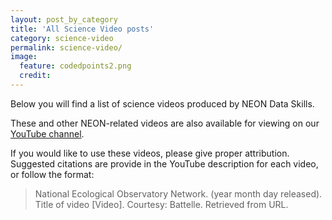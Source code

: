```yaml
---
layout: post_by_category
title: 'All Science Video posts'
category: science-video
permalink: science-video/
image:
  feature: codedpoints2.png
  credit: 
---
```


Below you will find a list of science videos produced by NEON Data Skills. 

These and other NEON-related videos are also available for viewing on our 
<a href="https://www.youtube.com/user/NEONBetaEDU" target="_blank"> YouTube channel</a>. 

If you would like to use these videos, please give proper attribution. Suggested citations are 
provide in the YouTube description for each video, or follow the format: 

>  National Ecological Observatory Network. (year month day released). Title of video [Video]. Courtesy: Battelle. Retrieved from URL. 
